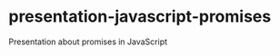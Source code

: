 presentation-javascript-promises
================================

Presentation about promises in JavaScript
